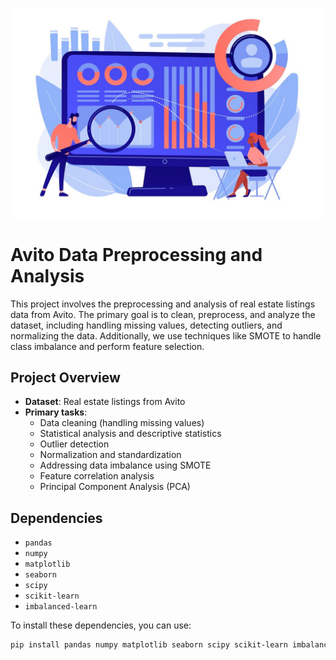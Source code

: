 ![Avito_DATA](Data_Analysis.jpg)



# Avito Data Preprocessing and Analysis

This project involves the preprocessing and analysis of real estate listings data from Avito. The primary goal is to clean, preprocess, and analyze the dataset, including handling missing values, detecting outliers, and normalizing the data. Additionally, we use techniques like SMOTE to handle class imbalance and perform feature selection.

## Project Overview

- **Dataset**: Real estate listings from Avito
- **Primary tasks**: 
  - Data cleaning (handling missing values)
  - Statistical analysis and descriptive statistics
  - Outlier detection
  - Normalization and standardization
  - Addressing data imbalance using SMOTE
  - Feature correlation analysis
  - Principal Component Analysis (PCA)

## Dependencies

- `pandas`
- `numpy`
- `matplotlib`
- `seaborn`
- `scipy`
- `scikit-learn`
- `imbalanced-learn`

To install these dependencies, you can use:

```bash
pip install pandas numpy matplotlib seaborn scipy scikit-learn imbalanced-learn

